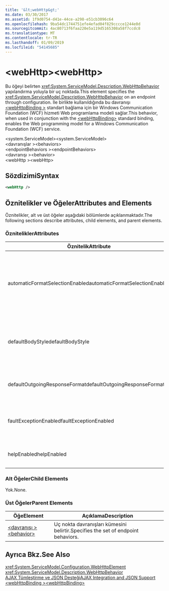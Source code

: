 ```yaml
---
title: '&lt;webHttp&gt;'
ms.date: 03/30/2017
ms.assetid: 1f9d0754-d41e-44ce-a298-e51cb3096c64
ms.openlocfilehash: 9ba54dc1744751efe4efad04f829cccce1244e0d
ms.sourcegitcommit: 4ac80713f6faa220e5a119d5165308a58f7ccdc8
ms.translationtype: MT
ms.contentlocale: tr-TR
ms.lasthandoff: 01/09/2019
ms.locfileid: "54145685"
---
```

# <a name="ltwebhttpgt"></a><span data-ttu-id="1fccd-102">&lt;webHttp&gt;</span><span class="sxs-lookup"><span data-stu-id="1fccd-102">&lt;webHttp&gt;</span></span>
<span data-ttu-id="1fccd-103">Bu öğeyi belirten <xref:System.ServiceModel.Description.WebHttpBehavior> yapılandırma yoluyla bir uç noktada.</span><span class="sxs-lookup"><span data-stu-id="1fccd-103">This element specifies the <xref:System.ServiceModel.Description.WebHttpBehavior> on an endpoint through configuration.</span></span> <span data-ttu-id="1fccd-104">İle birlikte kullanıldığında bu davranışı [ \<webHttpBinding >](../../../../../docs/framework/configure-apps/file-schema/wcf/webhttpbinding.md) standart bağlama için bir Windows Communication Foundation (WCF) hizmeti Web programlama modeli sağlar.</span><span class="sxs-lookup"><span data-stu-id="1fccd-104">This behavior, when used in conjunction with the [\<webHttpBinding>](../../../../../docs/framework/configure-apps/file-schema/wcf/webhttpbinding.md) standard binding, enables the Web programming model for a Windows Communication Foundation (WCF) service.</span></span>  
  
 <span data-ttu-id="1fccd-105">\<system.ServiceModel></span><span class="sxs-lookup"><span data-stu-id="1fccd-105">\<system.ServiceModel></span></span>  
<span data-ttu-id="1fccd-106">\<davranışlar ></span><span class="sxs-lookup"><span data-stu-id="1fccd-106">\<behaviors></span></span>  
<span data-ttu-id="1fccd-107">\<endpointBehaviors ></span><span class="sxs-lookup"><span data-stu-id="1fccd-107">\<endpointBehaviors></span></span>  
<span data-ttu-id="1fccd-108">\<davranışı ></span><span class="sxs-lookup"><span data-stu-id="1fccd-108">\<behavior></span></span>  
<span data-ttu-id="1fccd-109">\<webHttp ></span><span class="sxs-lookup"><span data-stu-id="1fccd-109">\<webHttp></span></span>  
  
## <a name="syntax"></a><span data-ttu-id="1fccd-110">Sözdizimi</span><span class="sxs-lookup"><span data-stu-id="1fccd-110">Syntax</span></span>  
  
```xml  
<webHttp />
```  
  
## <a name="attributes-and-elements"></a><span data-ttu-id="1fccd-111">Öznitelikler ve Öğeler</span><span class="sxs-lookup"><span data-stu-id="1fccd-111">Attributes and Elements</span></span>  
 <span data-ttu-id="1fccd-112">Öznitelikler, alt ve üst öğeler aşağıdaki bölümlerde açıklanmaktadır.</span><span class="sxs-lookup"><span data-stu-id="1fccd-112">The following sections describe attributes, child elements, and parent elements.</span></span>  
  
### <a name="attributes"></a><span data-ttu-id="1fccd-113">Öznitelikler</span><span class="sxs-lookup"><span data-stu-id="1fccd-113">Attributes</span></span>  
  
|<span data-ttu-id="1fccd-114">Öznitelik</span><span class="sxs-lookup"><span data-stu-id="1fccd-114">Attribute</span></span>|<span data-ttu-id="1fccd-115">Açıklama</span><span class="sxs-lookup"><span data-stu-id="1fccd-115">Description</span></span>|  
|---------------|-----------------|  
|<span data-ttu-id="1fccd-116">automaticFormatSelectionEnabled</span><span class="sxs-lookup"><span data-stu-id="1fccd-116">automaticFormatSelectionEnabled</span></span>|<span data-ttu-id="1fccd-117">Bu özelliği ayarlandığında `true`, WCF altyapısı kullanılacak en iyi biçimi belirler.</span><span class="sxs-lookup"><span data-stu-id="1fccd-117">When this property is set to `true`, the WCF infrastructure determines the best format to use.</span></span> <span data-ttu-id="1fccd-118">Otomatik Biçim Seçimi varsayılan olarak devre dışıdır için geriye dönük uyumluluk.</span><span class="sxs-lookup"><span data-stu-id="1fccd-118">Automatic format selection is disabled by default for backwards compatibility.</span></span> <span data-ttu-id="1fccd-119">Otomatik Biçim Seçimi program aracılığıyla veya yapılandırma yoluyla etkinleştirilebilir.</span><span class="sxs-lookup"><span data-stu-id="1fccd-119">Automatic format selection can be enabled programmatically or through configuration.</span></span>|  
|<span data-ttu-id="1fccd-120">defaultBodyStyle</span><span class="sxs-lookup"><span data-stu-id="1fccd-120">defaultBodyStyle</span></span>|<span data-ttu-id="1fccd-121">Döndürülen iletilerin varsayılan gövde stilini belirtir.</span><span class="sxs-lookup"><span data-stu-id="1fccd-121">Specifies the default body style of returned messages.</span></span> <span data-ttu-id="1fccd-122">Daha fazla bilgi için <xref:System.ServiceModel.Web.WebMessageBodyStyle> ve [WCF Web HTTP biçimlendirme](../../../../../docs/framework/wcf/feature-details/wcf-web-http-formatting.md).</span><span class="sxs-lookup"><span data-stu-id="1fccd-122">For more information, see <xref:System.ServiceModel.Web.WebMessageBodyStyle> and [WCF Web HTTP Formatting](../../../../../docs/framework/wcf/feature-details/wcf-web-http-formatting.md).</span></span>|  
|<span data-ttu-id="1fccd-123">defaultOutgoingResponseFormat</span><span class="sxs-lookup"><span data-stu-id="1fccd-123">defaultOutgoingResponseFormat</span></span>|<span data-ttu-id="1fccd-124">İletiler için varsayılan giden yanıt biçimini belirtir.</span><span class="sxs-lookup"><span data-stu-id="1fccd-124">Specifies the default outgoing response format for messages.</span></span> <span data-ttu-id="1fccd-125">Daha fazla bilgi için [WCF Web HTTP biçimlendirme](../../../../../docs/framework/wcf/feature-details/wcf-web-http-formatting.md).</span><span class="sxs-lookup"><span data-stu-id="1fccd-125">For more information, see [WCF Web HTTP Formatting](../../../../../docs/framework/wcf/feature-details/wcf-web-http-formatting.md).</span></span>|  
|<span data-ttu-id="1fccd-126">faultExceptionEnabled</span><span class="sxs-lookup"><span data-stu-id="1fccd-126">faultExceptionEnabled</span></span>|<span data-ttu-id="1fccd-127">Bir iç sunucu hatası bir FaultException oluşturulup oluşturulmayacağını belirten bayrağı alır veya ayarlar (HTTP durum kodu: 500) oluşur.</span><span class="sxs-lookup"><span data-stu-id="1fccd-127">Gets or sets the flag that specifies whether a FaultException is generated when an internal server error (HTTP status code: 500) occurs.</span></span>|  
|<span data-ttu-id="1fccd-128">helpEnabled</span><span class="sxs-lookup"><span data-stu-id="1fccd-128">helpEnabled</span></span>|<span data-ttu-id="1fccd-129">Alır veya Yardım sayfasının etkinleştirilip etkinleştirilmediğini belirleyen bir değer ayarlar.</span><span class="sxs-lookup"><span data-stu-id="1fccd-129">Gets or sets a value that determines if the Help page is enabled.</span></span>|  
  
### <a name="child-elements"></a><span data-ttu-id="1fccd-130">Alt Öğeler</span><span class="sxs-lookup"><span data-stu-id="1fccd-130">Child Elements</span></span>  
 <span data-ttu-id="1fccd-131">Yok.</span><span class="sxs-lookup"><span data-stu-id="1fccd-131">None.</span></span>  
  
### <a name="parent-elements"></a><span data-ttu-id="1fccd-132">Üst Öğeler</span><span class="sxs-lookup"><span data-stu-id="1fccd-132">Parent Elements</span></span>  
  
|<span data-ttu-id="1fccd-133">Öğe</span><span class="sxs-lookup"><span data-stu-id="1fccd-133">Element</span></span>|<span data-ttu-id="1fccd-134">Açıklama</span><span class="sxs-lookup"><span data-stu-id="1fccd-134">Description</span></span>|  
|-------------|-----------------|  
|[<span data-ttu-id="1fccd-135">\<davranışı ></span><span class="sxs-lookup"><span data-stu-id="1fccd-135">\<behavior></span></span>](../../../../../docs/framework/configure-apps/file-schema/wcf/behavior-of-endpointbehaviors.md)|<span data-ttu-id="1fccd-136">Uç nokta davranışları kümesini belirtir.</span><span class="sxs-lookup"><span data-stu-id="1fccd-136">Specifies the set of endpoint behaviors.</span></span>|  
  
## <a name="see-also"></a><span data-ttu-id="1fccd-137">Ayrıca Bkz.</span><span class="sxs-lookup"><span data-stu-id="1fccd-137">See Also</span></span>  
 <xref:System.ServiceModel.Configuration.WebHttpElement>  
 <xref:System.ServiceModel.Description.WebHttpBehavior>  
 [<span data-ttu-id="1fccd-138">AJAX Tümleştirme ve JSON Desteği</span><span class="sxs-lookup"><span data-stu-id="1fccd-138">AJAX Integration and JSON Support</span></span>](../../../../../docs/framework/wcf/feature-details/ajax-integration-and-json-support.md)  
 [<span data-ttu-id="1fccd-139">\<webHttpBinding ></span><span class="sxs-lookup"><span data-stu-id="1fccd-139">\<webHttpBinding></span></span>](../../../../../docs/framework/configure-apps/file-schema/wcf/webhttpbinding.md)

